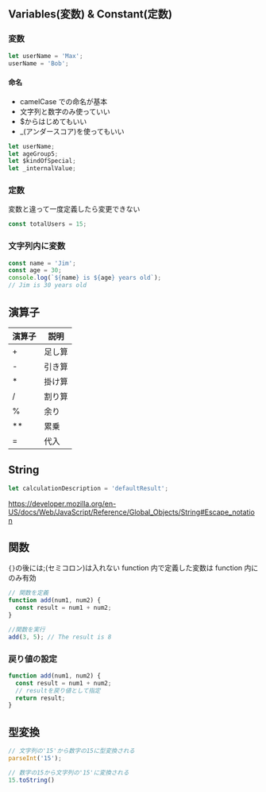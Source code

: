 ## Variables(変数) & Constant(定数)

### 変数

```javascript
let userName = 'Max';
userName = 'Bob';
```

#### 命名

- camelCase での命名が基本
- 文字列と数字のみ使っていい
- $からはじめてもいい
- \_(アンダースコア)を使ってもいい

```javascript
let userName;
let ageGroup5;
let $kindOfSpecial;
let _internalValue;
```

### 定数

変数と違って一度定義したら変更できない

```javascript
const totalUsers = 15;
```

### 文字列内に変数

```javascript
const name = 'Jim';
const age = 30;
console.log(`${name} is ${age} years old`);
// Jim is 30 years old
```

## 演算子

| 演算子 | 説明   |
| ------ | ------ |
| +      | 足し算 |
| -      | 引き算 |
| \*     | 掛け算 |
| /      | 割り算 |
| %      | 余り   |
| \*\*   | 累乗   |
| =      | 代入   |

## String

```javascript
let calculationDescription = 'defaultResult';
```

https://developer.mozilla.org/en-US/docs/Web/JavaScript/Reference/Global_Objects/String#Escape_notation

## 関数

`{}`の後には;(セミコロン)は入れない
function 内で定義した変数は function 内にのみ有効

```javascript
// 関数を定義
function add(num1, num2) {
  const result = num1 + num2;
}

//関数を実行
add(3, 5); // The result is 8
```

### 戻り値の設定

```javascript
function add(num1, num2) {
  const result = num1 + num2;
  // resultを戻り値として指定
  return result;
}
```

## 型変換

```javascript
// 文字列の'15'から数字の15に型変換される
parseInt('15');

// 数字の15から文字列の'15'に変換される
15.toString()
```
